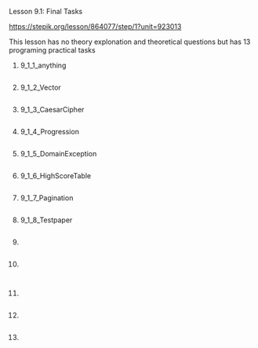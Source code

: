 Lesson 9.1: Final Tasks

https://stepik.org/lesson/864077/step/1?unit=923013

This lesson has no theory explonation and theoretical questions but has 13 programing practical tasks

1. 9_1_1_anything

```

```

2. 9_1_2_Vector

```

```

3. 9_1_3_CaesarCipher

```

```

4. 9_1_4_Progression

```

```

5. 9_1_5_DomainException

```

```

6. 9_1_6_HighScoreTable

```

```

7. 9_1_7_Pagination

```

```

8. 9_1_8_Testpaper

```

```

9.

```

```

10.

```


```

11.

```

```

12.

```

```

13.

```

```
